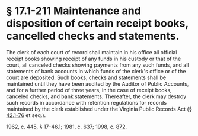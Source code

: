 # § 17.1-211 Maintenance and disposition of certain receipt books, cancelled checks and statements.

<p>The clerk of each court of record shall maintain in his office all official receipt books showing receipt of any funds in his custody or that of the court, all canceled checks showing payments from any such funds, and all statements of bank accounts in which funds of the clerk's office or of the court are deposited. Such books, checks and statements shall be maintained until they have been audited by the Auditor of Public Accounts, and for a further period of three years, in the case of receipt books, canceled checks, and bank statements. Thereafter, the clerk may destroy such records in accordance with retention regulations for records maintained by the clerk established under the Virginia Public Records Act (§ <a href='http://law.lis.virginia.gov/vacode/42.1-76/'>42.1-76</a> et seq.).</p><p>1962, c. 445, § 17-46.1; 1981, c. 637; 1998, c. <a href='http://lis.virginia.gov/cgi-bin/legp604.exe?981+ful+CHAP0872'>872</a>.</p>